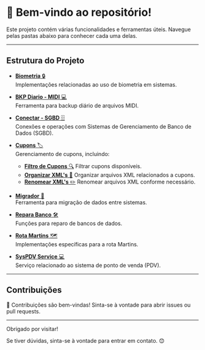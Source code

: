 # 👋 Bem-vindo ao repositório!

Este projeto contém várias funcionalidades e ferramentas úteis. Navegue pelas pastas abaixo para conhecer cada uma delas.

---

## Estrutura do Projeto

- [**Biometria** 🔒](Biometria/)  
  Implementações relacionadas ao uso de biometria em sistemas.

- [**BKP Diario - MIDI** 💻](BKP%20Diario%20-%20MIDI/)  
  Ferramenta para backup diário de arquivos MIDI.

- [**Conectar - SGBD** 🗄️](Conectar%20-%20SGBD/)  
  Conexões e operações com Sistemas de Gerenciamento de Banco de Dados (SGBD).

- [**Cupons** 🏷️](Cupons/)  
  Gerenciamento de cupons, incluindo:

  - [**Filtro de Cupons** 🔍](Cupons/Filtro%20de%20Cupons/)
    Filtrar cupons disponíveis.
  - [**Organizar XML's** 📂](Cupons/Organizar%20XML's/)
    Organizar arquivos XML relacionados a cupons.
  - [**Renomear XML's** ✏️](Cupons/Renomear%20XML's/)
    Renomear arquivos XML conforme necessário.

- [**Migrador** 🚀](Migrador/)  
  Ferramenta para migração de dados entre sistemas.

- [**Repara Banco** 🛠️](Repara%20Banco/)  
  Funções para reparo de bancos de dados.

- [**Rota Martins** 🗺️](Rota%20Martins/)  
  Implementações específicas para a rota Martins.

- [**SysPDV Service** 💻](SysPDV%20Service/)  
  Serviço relacionado ao sistema de ponto de venda (PDV).

---

## Contribuições

🤝 Contribuições são bem-vindas! Sinta-se à vontade para abrir issues ou pull requests.

---

Obrigado por visitar! 

Se tiver dúvidas, sinta-se à vontade para entrar em contato. 😊